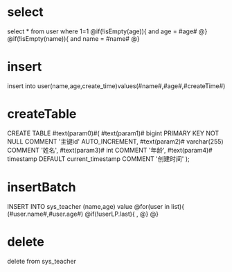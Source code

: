 select
===
select * from user where 1=1
@if(!isEmpty(age)){
and age = #age#
@}
@if(!isEmpty(name)){
and name = #name#
@}

insert
===
insert into user(name,age,create_time)values(#name#,#age#,#createTime#)

createTable
===
CREATE TABLE #text(param0)#(
    #text(param1)# bigint PRIMARY KEY NOT NULL COMMENT '主键id' AUTO_INCREMENT,
    #text(param2)# varchar(255) COMMENT '姓名',
    #text(param3)# int COMMENT '年龄',
    #text(param4)# timestamp DEFAULT current_timestamp COMMENT '创建时间'
);

insertBatch
===
INSERT INTO  sys_teacher
(name,age)
value
@for(user in list){
(#user.name#,#user.age#)
@if(!userLP.last){
,
@}
@}

delete
===
delete from sys_teacher 




